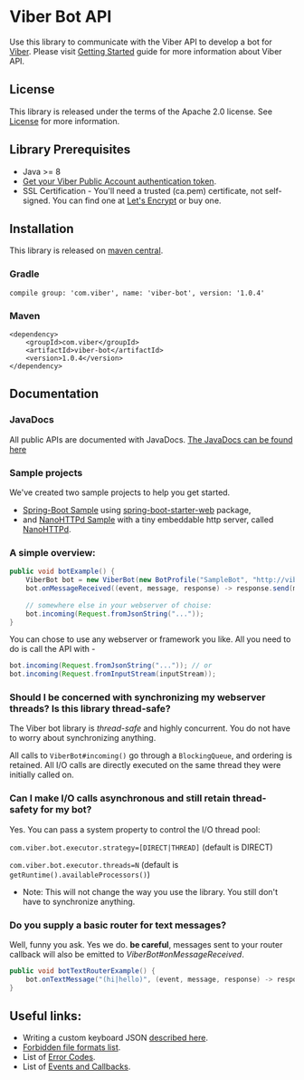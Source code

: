 # Viber Bot API
Use this library to communicate with the Viber API to develop a bot for [Viber](https://developers.viber.com/).
Please visit [Getting Started](https://developers.viber.com/customer/en/portal/articles/2567874-getting-started?b_id=15145) guide for more information about Viber API.

## License
This library is released under the terms of the Apache 2.0 license. See [License](LICENSE.md) for more information.

## Library Prerequisites
* Java >= 8
* [Get your Viber Public Account authentication token](https://developers.viber.com/customer/en/portal/articles/2554141-create-a-public-account?b_id=15145).
* SSL Certification - You'll need a trusted (ca.pem) certificate, not self-signed. You can find one at [Let's Encrypt](https://letsencrypt.org/) or buy one.

## Installation
This library is released on [maven central](http://central.maven.org/maven2/com/viber/viber-bot/).

### Gradle
```
compile group: 'com.viber', name: 'viber-bot', version: '1.0.4'
```

### Maven
```
<dependency>
    <groupId>com.viber</groupId>
    <artifactId>viber-bot</artifactId>
    <version>1.0.4</version>
</dependency>
```

## Documentation
### JavaDocs
All public APIs are documented with JavaDocs. [The JavaDocs can be found here](docs/index.html)

### Sample projects
We've created two sample projects to help you get started. 
- [Spring-Boot Sample](spring-boot-sample/) using [spring-boot-starter-web](https://github.com/spring-projects/spring-boot/tree/master/spring-boot-starters/spring-boot-starter-web) package,
- and [NanoHTTPd Sample](nano-httpd-sample/) with a tiny embeddable http server, called [NanoHTTPd](https://github.com/NanoHttpd/nanohttpd).

### A simple overview:
```java
public void botExample() {
    ViberBot bot = new ViberBot(new BotProfile("SampleBot", "http://viber.com/avatar.jpg"), "YOUR_AUTH_TOKEN_HERE");
    bot.onMessageReceived((event, message, response) -> response.send(message));
    
    // somewhere else in your webserver of choise:
    bot.incoming(Request.fromJsonString("..."));
}
```
You can chose to use any webserver or framework you like. All you need to do is call the API with - 
```java
bot.incoming(Request.fromJsonString("...")); // or
bot.incoming(Request.fromInputStream(inputStream));
```

### Should I be concerned with synchronizing my webserver threads? Is this library thread-safe?
The Viber bot library is *thread-safe* and highly concurrent. You do not have to worry about synchronizing anything.

All calls to `ViberBot#incoming()` go through a `BlockingQueue`, and ordering is retained.
All I/O calls are directly executed on the same thread they were initially called on.

### Can I make I/O calls asynchronous and still retain thread-safety for my bot?
Yes. You can pass a system property to control the I/O thread pool:

`com.viber.bot.executor.strategy=[DIRECT|THREAD]` (default is DIRECT)

`com.viber.bot.executor.threads=N` (default is `getRuntime().availableProcessors()`)

* Note: This will not change the way you use the library. You still don't have to synchronize anything. 

### Do you supply a basic router for text messages?
Well, funny you ask. Yes we do. 
**be careful**, messages sent to your router callback will also be emitted to *ViberBot#onMessageReceived*.
```java
public void botTextRouterExample() {
    bot.onTextMessage("(hi|hello)", (event, message, response) -> response.send("Hi " + event.getSender().getName()));
}
```

## Useful links:
* Writing a custom keyboard JSON [described here](https://developers.viber.com/customer/en/portal/articles/2567880-keyboards?b_id=15145).
* [Forbidden file formats list](https://developers.viber.com/customer/en/portal/articles/2541358-forbidden-file-formats?b_id=15145).
* List of [Error Codes](https://developers.viber.com/customer/en/portal/articles/2541337-error-codes?b_id=15145).
* List of [Events and Callbacks](https://developers.viber.com/customer/en/portal/articles/2541267-callbacks?b_id=15145).
